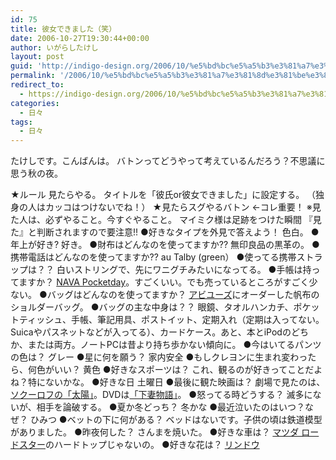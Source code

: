 ```yaml
---
id: 75
title: 彼女できました（笑）
date: 2006-10-27T19:30:44+00:00
author: いがらしたけし
layout: post
guid: 'http://indigo-design.org/2006/10/%e5%bd%bc%e5%a5%b3%e3%81%a7%e3%81%8d%e3%81%be%e3%81%97%e3%81%9f%ef%bc%88%e7%ac%91%ef%bc%89/'
permalink: '/2006/10/%e5%bd%bc%e5%a5%b3%e3%81%a7%e3%81%8d%e3%81%be%e3%81%97%e3%81%9f%ef%bc%88%e7%ac%91%ef%bc%89/'
redirect_to:
  - https://indigo-design.org/2006/10/%e5%bd%bc%e5%a5%b3%e3%81%a7%e3%81%8d%e3%81%be%e3%81%97%e3%81%9f%ef%bc%88%e7%ac%91%ef%bc%89/
categories:
  - 日々
tags:
  - 日々
---
```

たけしです。こんばんは。
バトンってどうやって考えているんだろう？不思議に思う秋の夜。

<!--more-->
★ルール
見たらやる。
タイトルを「彼氏or彼女できました」に設定する。
（独身の人はカッコはつけないでね！）
★見たらスグやるバトン ←コレ重要！
※見た人は、必ずやること。今すぐやること。
マイミク様は足跡をつけた瞬間
『見た』と判断されますので要注意!!
●好きなタイプを外見で答えよう！
色白。
●年上が好き?
好き。
●財布はどんなのを使ってますか??
無印良品の黒革の。
●携帯電話はどんなのを使ってますか??
au Talby (green）
●使ってる携帯ストラップは？？
白いストリングで、先にワニグチみたいになってる。
●手帳は持ってますか？
<a href="http://sekaitobok.exblog.jp/1236330/">NAVA Pocketday</a>。すごくいい。でも売っているところがすごく少ない。
●バッグはどんなのを使ってますか？
<a href="https://indigo-design.org/habi/">アビユーズ</a>にオーダーした帆布のショルダーバッグ。
●バッグの主な中身は？？
眼鏡、タオルハンカチ、ポケットティッシュ、手帳、筆記用具、ポストイット、定期入れ（定期は入ってない。Suicaやパスネットなどが入ってる）、カードケース。あと、本とiPodのどちか、または両方。ノートPCは昔より持ち歩かない傾向に。
●今はいてるパンツの色は？
グレー
●星に何を願う？
家内安全
●もしクレヨンに生まれ変わったら、何色がいい？
黄色
●好きなスポーツは？
これ、観るのが好きってことだよね？特にないかな。
●好きな日
土曜日
●最後に観た映画は？
劇場で見たのは、<a href="http://armadillo75.blog35.fc2.com/blog-entry-64.html" target="_blank">ソクーロフの「太陽」</a>。DVDは<a href="http://www.amazon.co.jp/gp/product/B0002X7IXC?ie=UTF8&amp;tag=kamiigusajiko-22&amp;linkCode=as2&amp;camp=247&amp;creative=1211&amp;creativeASIN=B0002X7IXC" target="_blank">「下妻物語」</a>。
●怒ってる時どうする？
滅多にないが、相手を論破する。
●夏か冬どっち？
冬かな
●最近泣いたのはいつ？なぜ？
ひみつ
●ベットの下に何がある？
ベッドはないです。子供の頃は鉄道模型がありました。
●昨夜何した？
さんまを焼いた。
●好きな車は？
<a href="http://www.roadster.mazda.co.jp/" target="_blank">マツダ ロードスター</a>のハードトップじゃないの。
●好きな花は？
<a href="http://www.greenecho.co.jp/zukan/ra/02rindo.htm" target="_blank">リンドウ</a>